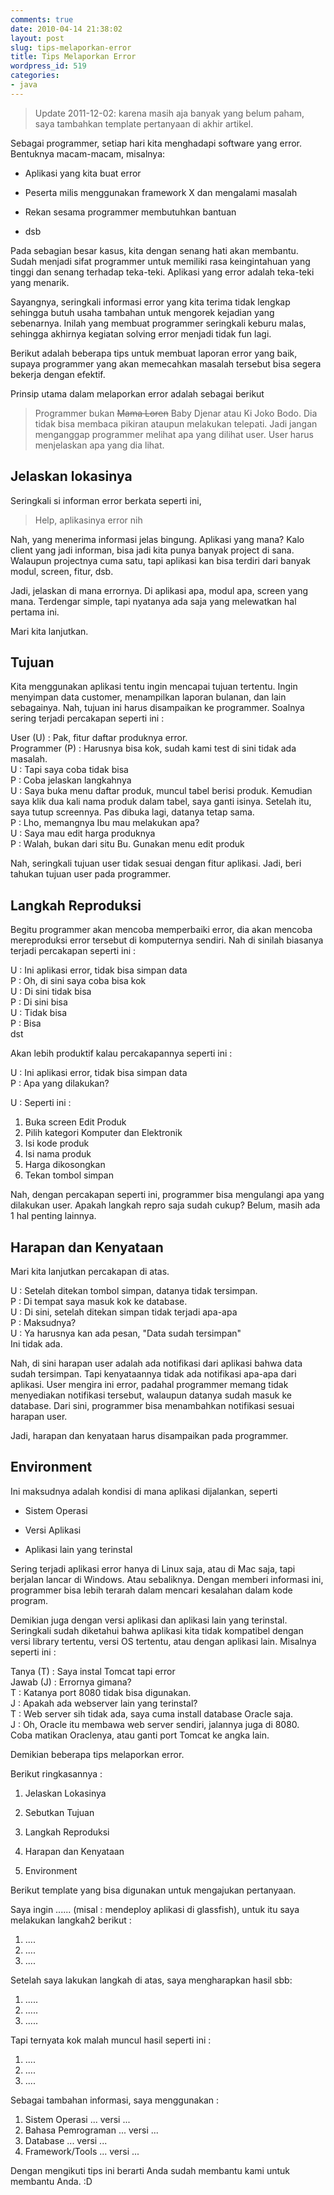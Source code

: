 ```yaml
---
comments: true
date: 2010-04-14 21:38:02
layout: post
slug: tips-melaporkan-error
title: Tips Melaporkan Error
wordpress_id: 519
categories:
- java
---
```


> Update 2011-12-02: karena masih aja banyak yang belum paham, saya tambahkan template pertanyaan di akhir artikel.



Sebagai programmer, setiap hari kita menghadapi software yang error. Bentuknya macam-macam, misalnya: 




  * Aplikasi yang kita buat error


  * Peserta milis menggunakan framework X dan mengalami masalah


  * Rekan sesama programmer membutuhkan bantuan


  * dsb



Pada sebagian besar kasus, kita dengan senang hati akan membantu. Sudah menjadi sifat programmer untuk memiliki rasa keingintahuan yang tinggi dan senang terhadap teka-teki. Aplikasi yang error adalah teka-teki yang menarik. 

Sayangnya, seringkali informasi error yang kita terima tidak lengkap sehingga butuh usaha tambahan untuk mengorek kejadian yang sebenarnya. Inilah yang membuat programmer seringkali keburu malas, sehingga akhirnya kegiatan solving error menjadi tidak fun lagi. 

Berikut adalah beberapa tips untuk membuat laporan error yang baik, supaya programmer yang akan memecahkan masalah tersebut bisa segera bekerja dengan efektif. 



Prinsip utama dalam melaporkan error adalah sebagai berikut



> Programmer bukan <del>Mama Loren</del> Baby Djenar atau Ki Joko Bodo. Dia tidak bisa membaca pikiran ataupun melakukan telepati. Jadi jangan menganggap programmer melihat apa yang dilihat user. User harus menjelaskan apa yang dia lihat.






## Jelaskan lokasinya


Seringkali si informan error berkata seperti ini, 



> Help, aplikasinya error nih



Nah, yang menerima informasi jelas bingung. Aplikasi yang mana? 
Kalo client yang jadi informan, bisa jadi kita punya banyak project di sana. 
Walaupun projectnya cuma satu, tapi aplikasi kan bisa terdiri dari banyak modul, screen, fitur, dsb. 

Jadi, jelaskan di mana errornya. Di aplikasi apa, modul apa, screen yang mana. Terdengar simple, tapi nyatanya ada saja yang melewatkan hal pertama ini. 

Mari kita lanjutkan.



## Tujuan


Kita menggunakan aplikasi tentu ingin mencapai tujuan tertentu. Ingin menyimpan data customer, menampilkan laporan bulanan, dan lain sebagainya. Nah, tujuan ini harus disampaikan ke programmer. Soalnya sering terjadi percakapan seperti ini : 

User (U) : Pak, fitur daftar produknya error.  
Programmer (P) : Harusnya bisa kok, sudah kami test di sini tidak ada masalah.  
U : Tapi saya coba tidak bisa  
P : Coba jelaskan langkahnya  
U : Saya buka menu daftar produk, muncul tabel berisi produk. 
Kemudian saya klik dua kali nama produk dalam tabel, saya ganti isinya. 
Setelah itu, saya tutup screennya.
Pas dibuka lagi, datanya tetap sama.  
P : Lho, memangnya Ibu mau melakukan apa?  
U : Saya mau edit harga produknya  
P : Walah, bukan dari situ Bu. Gunakan menu edit produk  

Nah, seringkali tujuan user tidak sesuai dengan fitur aplikasi. Jadi, beri tahukan tujuan user pada programmer. 




## Langkah Reproduksi


Begitu programmer akan mencoba memperbaiki error, dia akan mencoba mereproduksi error tersebut di komputernya sendiri. Nah di sinilah biasanya terjadi percakapan seperti ini : 

U : Ini aplikasi error, tidak bisa simpan data  
P : Oh, di sini saya coba bisa kok  
U : Di sini tidak bisa  
P : Di sini bisa  
U : Tidak bisa  
P : Bisa  
dst  

Akan lebih produktif kalau percakapannya seperti ini : 

U : Ini aplikasi error, tidak bisa simpan data  
P : Apa yang dilakukan?  

U : Seperti ini :

1. Buka screen Edit Produk
2. Pilih kategori Komputer dan Elektronik
3. Isi kode produk
4. Isi nama produk
5. Harga dikosongkan
6. Tekan tombol simpan

Nah, dengan percakapan seperti ini, programmer bisa mengulangi apa yang dilakukan user. 
Apakah langkah repro saja sudah cukup? Belum, masih ada 1 hal penting lainnya.



## Harapan dan Kenyataan



Mari kita lanjutkan percakapan di atas. 

U : Setelah ditekan tombol simpan, datanya tidak tersimpan.  
P : Di tempat saya masuk kok ke database.  
U : Di sini, setelah ditekan simpan tidak terjadi apa-apa  
P : Maksudnya?  
U : Ya harusnya kan ada pesan, "Data sudah tersimpan"  
Ini tidak ada. 


Nah, di sini harapan user adalah ada notifikasi dari aplikasi bahwa data sudah tersimpan. Tapi kenyataannya tidak ada notifikasi apa-apa dari aplikasi. User mengira ini error, 
padahal programmer memang tidak menyediakan notifikasi tersebut, walaupun datanya sudah masuk ke database. Dari sini, programmer bisa menambahkan notifikasi sesuai harapan user. 

Jadi, harapan dan kenyataan harus disampaikan pada programmer.



## Environment


Ini maksudnya adalah kondisi di mana aplikasi dijalankan, seperti





  * Sistem Operasi


  * Versi Aplikasi


  * Aplikasi lain yang terinstal



Sering terjadi aplikasi error hanya di Linux saja, atau di Mac saja, tapi berjalan lancar di Windows. Atau sebaliknya. Dengan memberi informasi ini, programmer bisa lebih terarah dalam mencari kesalahan dalam kode program. 

Demikian juga dengan versi aplikasi dan aplikasi lain yang terinstal. Seringkali sudah diketahui bahwa aplikasi kita tidak kompatibel dengan versi library tertentu, versi OS tertentu, atau dengan aplikasi lain. Misalnya seperti ini : 

Tanya (T) : Saya instal Tomcat tapi error  
Jawab (J) : Errornya gimana?  
T : Katanya port 8080 tidak bisa digunakan.   
J : Apakah ada webserver lain yang terinstal?  
T : Web server sih tidak ada, saya cuma install database Oracle saja.  
J : Oh, Oracle itu membawa web server sendiri, jalannya juga di 8080.  
Coba matikan Oraclenya, atau ganti port Tomcat ke angka lain.  

Demikian beberapa tips melaporkan error. 

Berikut ringkasannya : 


  1. Jelaskan Lokasinya


  2. Sebutkan Tujuan


  3. Langkah Reproduksi


  4. Harapan dan Kenyataan


  5. Environment



Berikut template yang bisa digunakan untuk mengajukan pertanyaan. 

Saya ingin ...... (misal : mendeploy aplikasi di glassfish), 
untuk itu saya melakukan langkah2 berikut :

1. ....
2. .... 
3. ....

Setelah saya lakukan langkah di atas, saya mengharapkan hasil sbb:

1. .....
2. .....
3. .....

Tapi ternyata kok malah muncul hasil seperti ini :

1. .... 
2. ....
3. ....

Sebagai tambahan informasi, saya menggunakan :

1. Sistem Operasi ... versi ...
2. Bahasa Pemrograman ... versi ...
3. Database ... versi ...
4. Framework/Tools ... versi ...

Dengan mengikuti tips ini berarti Anda sudah membantu kami untuk membantu Anda. 
:D

